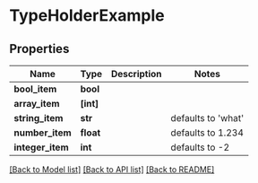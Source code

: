 # TypeHolderExample

## Properties
Name | Type | Description | Notes
------------ | ------------- | ------------- | -------------
**bool_item** | **bool** |  | 
**array_item** | **[int]** |  | 
**string_item** | **str** |  | defaults to 'what'
**number_item** | **float** |  | defaults to 1.234
**integer_item** | **int** |  | defaults to -2

[[Back to Model list]](../README.md#documentation-for-models) [[Back to API list]](../README.md#documentation-for-api-endpoints) [[Back to README]](../README.md)


